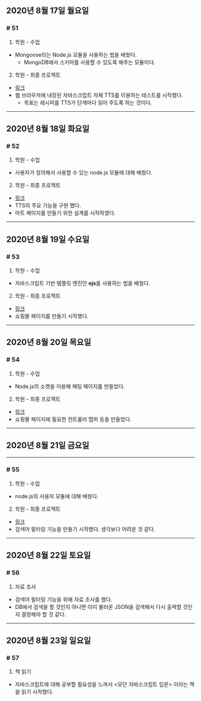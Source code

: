 ## 2020년 8월 17일 월요일
### # 51

1. 학원 - 수업
- Mongoose라는 Node.js 모듈을 사용하는 법을 배웠다.
  - MongoDB에서 스키마를 사용할 수 있도록 해주는 모듈이다.
2. 학원 - 최종 프로젝트
- [링크](https://github.com/procyon0/final_project/commit/26b17d3203ab0344f19f0acdeba0bdb7bd3728de)
- 웹 브라우저에 내장된 자바스크립트 자체 TTS를 이용하는 테스트를 시작했다.
  - 목표는 레시피를 TTS가 단계마다 읽어 주도록 하는 것이다.
---
## 2020년 8월 18일 화요일
### # 52

1. 학원 - 수업
- 사용자가 정의해서 사용할 수 있는 node.js 모듈에 대해 배웠다.
2. 학원 - 최종 프로젝트
- [링크](https://github.com/procyon0/final_project/commit/247a9a8f2a0f127d20e4ddbb7fe70d8aabe37449)
- TTS의 주요 기능을 구현 했다.
- 마트 페이지를 만들기 위한 설계를 시작하였다.
---
## 2020년 8월 19일 수요일
### # 53
1. 학원 - 수업
- 자바스크립트 기반 템플릿 엔진인 **ejs**를 사용하는 법을 배웠다.
2. 학원 - 최종 프로젝트
- [링크](https://github.com/procyon0/final_project/commit/2496e1108a0771ae7f61e1317af18e81d203b33e)
- 쇼핑몰 페이지를 만들기 시작했다.
---
## 2020년 8월 20일 목요일
### # 54
1. 학원 - 수업
- Node.js의 소켓을 이용해 채팅 페이지를 만들었다.
2. 학원 - 최종 프로젝트
- [링크](https://github.com/procyon0/final_project/commit/8327680f6d47144541d4901d0364c29ff9d133f9)
- 쇼핑몰 페이지에 필요한 컨트롤러 맵퍼 등을 만들었다.
---
## 2020년 8월 21일 금요일
---
### # 55
1. 학원 - 수업
- node.js의 사용자 모듈에 대해 배웠다.
2. 학원 - 최종 프로젝트
- [링크](https://github.com/procyon0/final_project/commit/740532b44261782535fae345a06ad1bfe0dccb58)
- 검색어 필터링 기능을 만들기 시작했다. 생각보다 어려운 것 같다.
---
## 2020년 8월 22일 토요일
### # 56
1. 자료 조사
- 검색어 필터링 기능을 위해 자료 조사를 했다.
- DB에서 검색을 할 것인지 아니면 이미 불러온 JSON을 검색해서 다시 출력할 것인지 결정해야 할 것 같다.
---
## 2020년 8월 23일 일요일
### # 57
1. 책 읽기
- 자바스크립트에 대해 공부할 필요성을 느껴서 <모던 자바스크립트 입문> 이라는 책을 읽기 시작했다.
